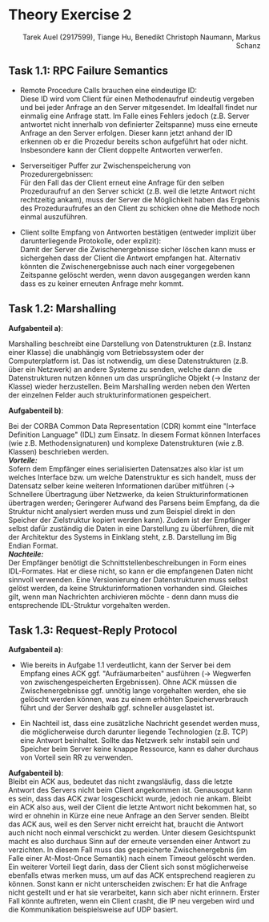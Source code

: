 # Theory Exercise 2

<p style="text-align: right">Tarek Auel (2917599), Tiange Hu, Benedikt Christoph Naumann, Markus Schanz</p>

## Task 1.1: RPC Failure Semantics
- Remote Procedure Calls brauchen eine eindeutige ID:  
Diese ID wird vom Client für einen Methodenaufruf eindeutig vergeben und bei jeder Anfrage an den Server mitgesendet. Im
Idealfall findet nur einmalig eine Anfrage statt. Im Falle eines Fehlers jedoch (z.B. Server antwortet nicht innerhalb
von definierter Zeitspanne) muss eine erneute Anfrage an den Server erfolgen. Dieser kann jetzt anhand der ID erkennen
ob er die Prozedur bereits schon aufgeführt hat oder nicht. Insbesondere kann der Client doppelte Antworten verwerfen.

- Serverseitiger Puffer zur Zwischenspeicherung von Prozedurergebnissen:  
Für den Fall das der Client erneut eine Anfrage für den selben Prozeduraufruf an den Server schickt (z.B. weil die
letzte Antwort nicht rechtzeitig ankam), muss der Server die Möglichkeit haben das Ergebnis des Prozeduraufrufes an den
Client zu schicken ohne die Methode noch einmal auszuführen.

- Client sollte Empfang von Antworten bestätigen (entweder implizit über darunterliegende Protokolle, oder explizit):  
Damit der Server die Zwischenergebnisse sicher löschen kann muss er sichergehen dass der Client die Antwort empfangen
hat. Alternativ könnten die Zwischenergebnisse auch nach einer vorgegebenen Zeitspanne gelöscht werden, wenn davon
ausgegangen werden kann dass es zu keiner erneuten Anfrage mehr kommt.

## Task 1.2: Marshalling
**Aufgabenteil a)**:

Marshalling beschreibt eine Darstellung von Datenstrukturen (z.B. Instanz einer Klasse) die unabhängig vom
Betriebssystem oder der Computerplatform ist. Das ist notwendig, um diese Datenstrukturen (z.B. über ein Netzwerk) an
andere Systeme zu senden, welche dann die Datenstrukturen nutzen können um das ursprüngliche Objekt (-> Instanz der Klasse)
wieder herzustellen. Beim Marshalling werden neben den Werten der einzelnen Felder auch strukturinformationen gespeichert.

**Aufgabenteil b)**:

Bei der CORBA Common Data Representation (CDR) kommt eine "Interface Definition Language" (IDL) zum Einsatz. In
diesem Format können Interfaces (wie z.B. Methodensignaturen) und komplexe Datenstrukturen (wie z.B. Klassen)
beschrieben werden.  
***Vorteile:***  
Sofern dem Empfänger eines serialisierten Datensatzes also klar ist um welches Interface bzw. um welche Datenstruktur es
sich handelt, muss der Datensatz selber keine weiteren Informationen darüber mitführen (-> Schnellere Übertragung über
Netzwerke, da keien Strukturinformationen übertragen werden; Geringerer Aufwand des Parsens beim Empfang, da die Struktur
nicht analysiert werden muss und zum Beispiel direkt in den Speicher der Zielstruktur kopiert werden kann). Zudem ist
der Empfänger selbst dafür zuständig die Daten in eine Darstellung zu überführen, die mit der Architektur des Systems in 
Einklang steht, z.B. Darstellung im Big Endian Format.  
***Nachteile:***  
Der Empfänger benötigt die Schnittstellenbeschreibungen in Form eines IDL-Formates. Hat er diese nicht, so kann er die
empfangenen Daten nicht sinnvoll verwenden. Eine Versionierung der Datenstrukturen muss selbst gelöst werden, da keine 
Strukturinformationen vorhanden sind. Gleiches gilt, wenn man Nachrichten archivieren möchte - denn dann muss die
entsprechende IDL-Struktur vorgehalten werden.

## Task 1.3: Request-Reply Protocol
**Aufgabenteil a)**:  
* Wie bereits in Aufgabe 1.1 verdeutlicht, kann der Server bei dem Empfang eines ACK ggf. "Aufräumarbeiten" ausführen
(-> Wegwerfen von zwischengespeicherten Ergebnissen). Ohne ACK müssen die Zwischenergebnisse ggf. unnötig lange
vorgehalten werden, ehe sie gelöscht werden können, was zu einem erhöhten Speicherverbrauch führt und der Server deshalb
ggf. schneller ausgelastet ist.

* Ein Nachteil ist, dass eine zusätzliche Nachricht gesendet werden muss, die möglicherweise durch darunter liegende
Technologien (z.B. TCP) eine Antwort beinhaltet. Sollte das Netzwerk sehr instabil sein und Speicher beim Server keine
knappe Ressource, kann es daher durchaus von Vorteil sein RR zu verwenden.

**Aufgabenteil b)**:  
Bleibt ein ACK aus, bedeutet das nicht zwangsläufig, dass die letzte Antwort des Servers nicht beim Client angekommen ist.
Genausogut kann es sein, dass das ACK zwar losgeschickt wurde, jedoch nie ankam. Bleibt ein ACK also aus, weil der Client
die letzte Antwort nicht bekommen hat, so wird er ohnehin in Kürze eine neue Anfrage an den Server senden. Bleibt das
ACK aus, weil es den Server nicht erreicht hat, braucht die Antwort auch nicht noch einmal verschickt zu werden. Unter
diesem Gesichtspunkt macht es also durchaus Sinn auf der erneute versenden einer Antwort zu verzichten. In diesem Fall
muss das gespeicherte Zwischenergebnis (im Falle einer At-Most-Once Semantik) nach einem Timeout gelöscht werden. Ein weiterer
Vorteil liegt darin, dass der Client sich sonst möglicherweise ebenfalls etwas merken muss, um auf das ACK entsprechend 
reagieren zu können. Sonst kann er nicht unterscheiden zwischen: Er hat die Anfrage nicht gestellt und er hat sie verarbeitet,
kann sich aber nicht erinnern. Erster Fall könnte auftreten, wenn ein Client crasht, die IP neu vergeben wird und die 
Kommunikation beispielsweise auf UDP basiert.
